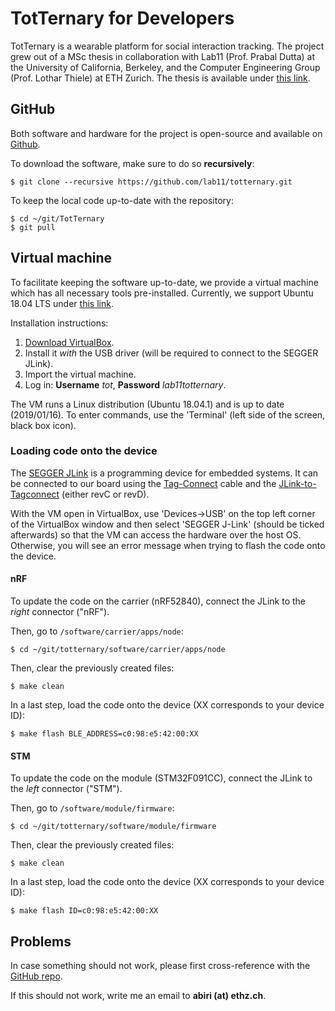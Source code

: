 # TotTernary for Developers

TotTernary is a wearable platform for social interaction tracking. The project grew out of a MSc thesis in collaboration with Lab11 (Prof. Prabal Dutta) at the University of California, Berkeley, and the Computer Engineering Group (Prof. Lothar Thiele) at ETH Zurich. The thesis is available under [this link](https://pub.tik.ee.ethz.ch/students/2018-HS/MA-2018-36.pdf).

## GitHub

Both software and hardware for the project is open-source and available on [Github](https://github.com/lab11/totternary).

To download the software, make sure to do so **recursively**:

    $ git clone --recursive https://github.com/lab11/totternary.git

To keep the local code up-to-date with the repository:

    $ cd ~/git/TotTernary
    $ git pull

## Virtual machine

To facilitate keeping the software up-to-date, we provide a virtual machine which has all necessary tools pre-installed. Currently, we support Ubuntu 18.04 LTS under [this link](https://people.ee.ethz.ch/~abiri/projects/totternary/totternary.ova).

Installation instructions:

1. [Download VirtualBox](https://www.virtualbox.org/wiki/Downloads).
2. Install it *with* the USB driver (will be required to connect to the SEGGER JLink).
3. Import the virtual machine.
4. Log in: **Username** *tot*, **Password** *lab11totternary*.

The VM runs a Linux distribution (Ubuntu 18.04.1) and is up to date (2019/01/16). To enter commands, use the 'Terminal' (left side of the screen, black box icon).

### Loading code onto the device

The [SEGGER JLink](https://www.segger.com/products/debug-probes/j-link/) is a programming device for embedded systems. It can be connected to our board using the [Tag-Connect](http://www.tag-connect.com/) cable and the [JLink-to-Tagconnect](https://github.com/lab11/jtag-tagconnect) (either revC or revD).

With the VM open in VirtualBox, use 'Devices->USB' on the top left corner of the VirtualBox window and then select 'SEGGER J-Link' (should be ticked afterwards) so that the VM can access the hardware over the host OS. Otherwise, you will see an error message when trying to flash the code onto the device.

#### nRF

To update the code on the carrier (nRF52840), connect the JLink to the *right* connector ("nRF").

Then, go to `/software/carrier/apps/node`:

    $ cd ~/git/totternary/software/carrier/apps/node

Then, clear the previously created files:

    $ make clean

In a last step, load the code onto the device (XX corresponds to your device ID):

    $ make flash BLE_ADDRESS=c0:98:e5:42:00:XX

#### STM

To update the code on the module (STM32F091CC), connect the JLink to the *left* connector ("STM").

Then, go to `/software/module/firmware`:

    $ cd ~/git/totternary/software/module/firmware

Then, clear the previously created files:

    $ make clean

In a last step, load the code onto the device (XX corresponds to your device ID):

    $ make flash ID=c0:98:e5:42:00:XX

## Problems

In case something should not work, please first cross-reference with the [GitHub repo](https://github.com/lab11/totternary/).

If this should not work, write me an email to **abiri (at) ethz.ch**.

